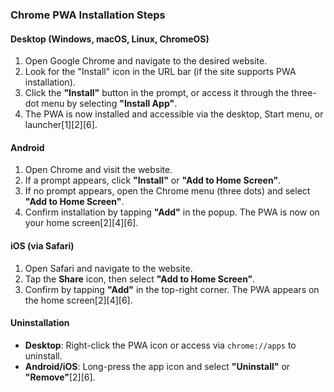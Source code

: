 ### Chrome PWA Installation Steps

#### **Desktop (Windows, macOS, Linux, ChromeOS)**
1. Open Google Chrome and navigate to the desired website.
2. Look for the "Install" icon in the URL bar (if the site supports PWA installation).
3. Click the **"Install"** button in the prompt, or access it through the three-dot menu by selecting **"Install App"**.
4. The PWA is now installed and accessible via the desktop, Start menu, or launcher[1][2][6].

#### **Android**
1. Open Chrome and visit the website.
2. If a prompt appears, click **"Install"** or **"Add to Home Screen"**.
3. If no prompt appears, open the Chrome menu (three dots) and select **"Add to Home Screen"**.
4. Confirm installation by tapping **"Add"** in the popup. The PWA is now on your home screen[2][4][6].

#### **iOS (via Safari)**
1. Open Safari and navigate to the website.
2. Tap the **Share** icon, then select **"Add to Home Screen"**.
3. Confirm by tapping **"Add"** in the top-right corner. The PWA appears on the home screen[2][4][6].

#### **Uninstallation**
- **Desktop**: Right-click the PWA icon or access via `chrome://apps` to uninstall.
- **Android/iOS**: Long-press the app icon and select **"Uninstall"** or **"Remove"**[2][6].